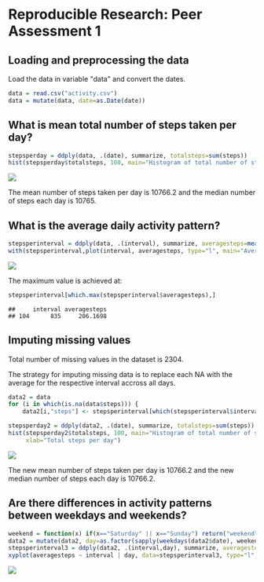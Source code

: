 # Reproducible Research: Peer Assessment 1


## Loading and preprocessing the data


Load the data in variable "data" and convert the dates.

```r
data = read.csv("activity.csv")
data = mutate(data, date=as.Date(date))
```

## What is mean total number of steps taken per day?

```r
stepsperday = ddply(data, .(date), summarize, totalsteps=sum(steps))
hist(stepsperday$totalsteps, 100, main="Histogram of total number of steps each day", xlab="Total steps per day")
```

![](PA1_template_files/figure-html/unnamed-chunk-3-1.png) 

The mean number of steps taken per day is 
10766.2 and the median number of steps each day is 10765.


## What is the average daily activity pattern?

```r
stepsperinterval = ddply(data, .(interval), summarize, averagesteps=mean(steps,na.rm=TRUE))
with(stepsperinterval,plot(interval, averagesteps, type="l", main="Average number of steps per interval", xlab="Interval", ylab="Number of steps"))
```

![](PA1_template_files/figure-html/unnamed-chunk-4-1.png) 

The maximum value is achieved at:

```r
stepsperinterval[which.max(stepsperinterval$averagesteps),]
```

```
##     interval averagesteps
## 104      835     206.1698
```

## Imputing missing values
Total number of missing values in the dataset is 2304.

The strategy for imputing missing data is to replace each NA with the average for the respective interval accross all days.


```r
data2 = data
for (i in which(is.na(data$steps))) {
    data2[i,"steps"] <- stepsperinterval[which(stepsperinterval$interval==data[i,"interval"]),"averagesteps"]}
```


```r
stepsperday2 = ddply(data2, .(date), summarize, totalsteps=sum(steps))
hist(stepsperday2$totalsteps, 100, main="Histogram of total number of steps each day w/o NAs", 
     xlab="Total steps per day")
```

![](PA1_template_files/figure-html/unnamed-chunk-7-1.png) 

The new mean number of steps taken per day is 
10766.2 and the new median number of steps each day is 10766.2.


## Are there differences in activity patterns between weekdays and weekends?

```r
weekend = function(x) if(x=="Saturday" || x=="Sunday") return("weekend") else return("weekday")
data2 = mutate(data2, day=as.factor(sapply(weekdays(data2$date), weekend)))
stepsperinterval3 = ddply(data2, .(interval,day), summarize, averagesteps=mean(steps,na.rm=TRUE))
xyplot(averagesteps ~ interval | day, data=stepsperinterval3, type="l", xlab="Interval", ylab="Number of steps", layout= c(1,2))
```

![](PA1_template_files/figure-html/unnamed-chunk-8-1.png) 
